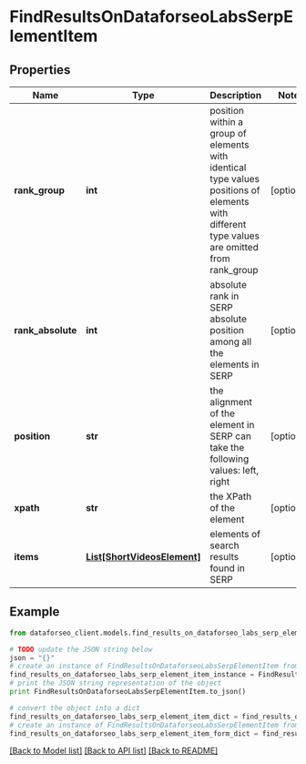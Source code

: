 # FindResultsOnDataforseoLabsSerpElementItem


## Properties

Name | Type | Description | Notes
------------ | ------------- | ------------- | -------------
**rank_group** | **int** | position within a group of elements with identical type values positions of elements with different type values are omitted from rank_group | [optional] 
**rank_absolute** | **int** | absolute rank in SERP absolute position among all the elements in SERP | [optional] 
**position** | **str** | the alignment of the element in SERP can take the following values: left, right | [optional] 
**xpath** | **str** | the XPath of the element | [optional] 
**items** | [**List[ShortVideosElement]**](ShortVideosElement.md) | elements of search results found in SERP | [optional] 

## Example

```python
from dataforseo_client.models.find_results_on_dataforseo_labs_serp_element_item import FindResultsOnDataforseoLabsSerpElementItem

# TODO update the JSON string below
json = "{}"
# create an instance of FindResultsOnDataforseoLabsSerpElementItem from a JSON string
find_results_on_dataforseo_labs_serp_element_item_instance = FindResultsOnDataforseoLabsSerpElementItem.from_json(json)
# print the JSON string representation of the object
print FindResultsOnDataforseoLabsSerpElementItem.to_json()

# convert the object into a dict
find_results_on_dataforseo_labs_serp_element_item_dict = find_results_on_dataforseo_labs_serp_element_item_instance.to_dict()
# create an instance of FindResultsOnDataforseoLabsSerpElementItem from a dict
find_results_on_dataforseo_labs_serp_element_item_form_dict = find_results_on_dataforseo_labs_serp_element_item.from_dict(find_results_on_dataforseo_labs_serp_element_item_dict)
```
[[Back to Model list]](../README.md#documentation-for-models) [[Back to API list]](../README.md#documentation-for-api-endpoints) [[Back to README]](../README.md)


